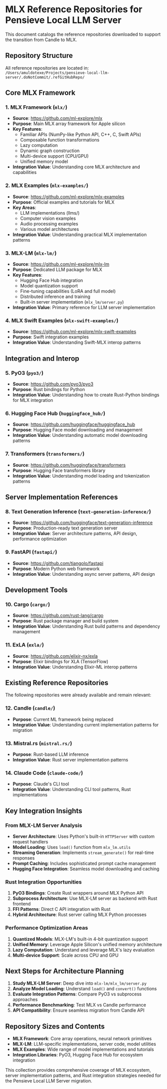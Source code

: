 # MLX Reference Repositories for Pensieve Local LLM Server

This document catalogs the reference repositories downloaded to support the transition from Candle to MLX.

## Repository Structure

All reference repositories are located in: `/Users/amuldotexe/Projects/pensieve-local-llm-server/.doNotCommit/.refGitHubRepo/`

## Core MLX Framework

### 1. **MLX Framework** (`mlx/`)
- **Source**: https://github.com/ml-explore/mlx
- **Purpose**: Main MLX array framework for Apple silicon
- **Key Features**:
  - Familiar APIs (NumPy-like Python API, C++, C, Swift APIs)
  - Composable function transformations
  - Lazy computation
  - Dynamic graph construction
  - Multi-device support (CPU/GPU)
  - Unified memory model
- **Integration Value**: Understanding core MLX architecture and capabilities

### 2. **MLX Examples** (`mlx-examples/`)
- **Source**: https://github.com/ml-explore/mlx-examples
- **Purpose**: Official examples and tutorials for MLX
- **Key Areas**:
  - LLM implementations (llms/)
  - Computer vision examples
  - Audio processing examples
  - Various model architectures
- **Integration Value**: Understanding practical MLX implementation patterns

### 3. **MLX-LM** (`mlx-lm/`)
- **Source**: https://github.com/ml-explore/mlx-lm
- **Purpose**: Dedicated LLM package for MLX
- **Key Features**:
  - Hugging Face Hub integration
  - Model quantization support
  - Fine-tuning capabilities (LoRA and full model)
  - Distributed inference and training
  - Built-in server implementation (`mlx_lm/server.py`)
- **Integration Value**: Primary reference for LLM server implementation

### 4. **MLX Swift Examples** (`mlx-swift-examples/`)
- **Source**: https://github.com/ml-explore/mlx-swift-examples
- **Purpose**: Swift integration examples
- **Integration Value**: Understanding Swift-MLX interop patterns

## Integration and Interop

### 5. **PyO3** (`pyo3/`)
- **Source**: https://github.com/pyo3/pyo3
- **Purpose**: Rust bindings for Python
- **Integration Value**: Understanding how to create Rust-Python bindings for MLX integration

### 6. **Hugging Face Hub** (`huggingface_hub/`)
- **Source**: https://github.com/huggingface/huggingface_hub
- **Purpose**: Hugging Face model downloading and management
- **Integration Value**: Understanding automatic model downloading patterns

### 7. **Transformers** (`transformers/`)
- **Source**: https://github.com/huggingface/transformers
- **Purpose**: Hugging Face transformers library
- **Integration Value**: Understanding model loading and tokenization patterns

## Server Implementation References

### 8. **Text Generation Inference** (`text-generation-inference/`)
- **Source**: https://github.com/huggingface/text-generation-inference
- **Purpose**: Production-ready text generation server
- **Integration Value**: Server architecture patterns, API design, performance optimization

### 9. **FastAPI** (`fastapi/`)
- **Source**: https://github.com/tiangolo/fastapi
- **Purpose**: Modern Python web framework
- **Integration Value**: Understanding async server patterns, API design

## Development Tools

### 10. **Cargo** (`cargo/`)
- **Source**: https://github.com/rust-lang/cargo
- **Purpose**: Rust package manager and build system
- **Integration Value**: Understanding Rust build patterns and dependency management

### 11. **ExLA** (`exla/`)
- **Source**: https://github.com/elixir-nx/exla
- **Purpose**: Elixir bindings for XLA (TensorFlow)
- **Integration Value**: Understanding Elixir-ML interop patterns

## Existing Reference Repositories

The following repositories were already available and remain relevant:

### 12. **Candle** (`candle/`)
- **Purpose**: Current ML framework being replaced
- **Integration Value**: Understanding current implementation patterns for migration

### 13. **Mistral.rs** (`mistral.rs/`)
- **Purpose**: Rust-based LLM inference
- **Integration Value**: Rust server implementation patterns

### 14. **Claude Code** (`claude-code/`)
- **Purpose**: Claude's CLI tool
- **Integration Value**: Understanding CLI tool patterns, Rust implementations

## Key Integration Insights

### From MLX-LM Server Analysis
- **Server Architecture**: Uses Python's built-in `HTTPServer` with custom request handlers
- **Model Loading**: Uses `load()` function from `mlx_lm.utils`
- **Streaming Generation**: Implements `stream_generate()` for real-time responses
- **Prompt Caching**: Includes sophisticated prompt cache management
- **Hugging Face Integration**: Seamless model downloading and caching

### Rust Integration Opportunities
1. **PyO3 Bindings**: Create Rust wrappers around MLX Python API
2. **Subprocess Architecture**: Use MLX-LM server as backend with Rust frontend
3. **FFI Patterns**: Direct C API integration with Rust
4. **Hybrid Architecture**: Rust server calling MLX Python processes

### Performance Optimization Areas
1. **Quantized Models**: MLX-LM's built-in 4-bit quantization support
2. **Unified Memory**: Leverage Apple Silicon's unified memory architecture
3. **Lazy Computation**: Understand and leverage MLX's lazy evaluation
4. **Multi-device Support**: Scale across CPU and GPU

## Next Steps for Architecture Planning

1. **Study MLX-LM Server**: Deep dive into `mlx-lm/mlx_lm/server.py`
2. **Analyze Model Loading**: Understand `load()` and `convert()` functions
3. **Evaluate Integration Patterns**: Compare PyO3 vs subprocess approaches
4. **Performance Benchmarking**: Test MLX vs Candle performance
5. **API Compatibility**: Ensure seamless migration from Candle API

## Repository Sizes and Contents

- **MLX Framework**: Core array operations, neural network primitives
- **MLX-LM**: LLM-specific implementations, server code, model utilities
- **MLX Examples**: Wide range of model implementations and tutorials
- **Integration Libraries**: PyO3, Hugging Face Hub for ecosystem integration

This collection provides comprehensive coverage of MLX ecosystem, server implementation patterns, and Rust integration strategies needed for the Pensieve Local LLM Server migration.